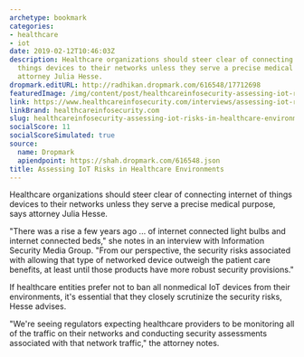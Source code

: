 ```yaml
---
archetype: bookmark
categories:
- healthcare
- iot
date: 2019-02-12T10:46:03Z
description: Healthcare organizations should steer clear of connecting internet of
  things devices to their networks unless they serve a precise medical purpose, says
  attorney Julia Hesse.
dropmark.editURL: http://radhikan.dropmark.com/616548/17712698
featuredImage: /img/content/post/healthcareinfosecurity-assessing-iot-risks-in-healthcare-environments.jpg
link: https://www.healthcareinfosecurity.com/interviews/assessing-iot-risks-in-healthcare-environments-i-4246
linkBrand: healthcareinfosecurity.com
slug: healthcareinfosecurity-assessing-iot-risks-in-healthcare-environments
socialScore: 11
socialScoreSimulated: true
source:
  name: Dropmark
  apiendpoint: https://shah.dropmark.com/616548.json
title: Assessing IoT Risks in Healthcare Environments
---
```

Healthcare organizations should steer clear of connecting internet of things devices to their networks unless they serve a precise medical purpose, says attorney Julia Hesse.

"There was a rise a few years ago ... of internet connected light bulbs and internet connected beds," she notes in an interview with Information Security Media Group. "From our perspective, the security risks associated with allowing that type of networked device outweigh the patient care benefits, at least until those products have more robust security provisions."

If healthcare entities prefer not to ban all nonmedical IoT devices from their environments, it's essential that they closely scrutinize the security risks, Hesse advises.

"We're seeing regulators expecting healthcare providers to be monitoring all of the traffic on their networks and conducting security assessments associated with that network traffic," the attorney notes.

